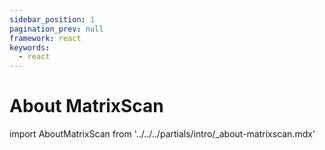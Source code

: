 ```yaml
---
sidebar_position: 1
pagination_prev: null
framework: react
keywords:
  - react
---
```


# About MatrixScan

import AboutMatrixScan from '../../../partials/intro/_about-matrixscan.mdx'

<AboutMatrixScan />
